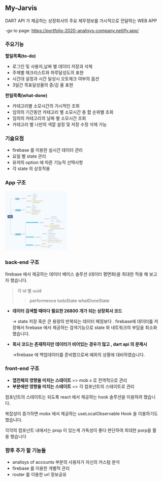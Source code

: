 
## My-Jarvis

DART API 가 제공하는 상장회사의 주요 제무정보를 가시적으로 전달하는 WEB APP

-go to page: <https://portfolio-2020-analisys-company.netlify.app/>

### 주요기능

**할일목록(to-do)**   

- 로그인 및 사용자,날짜 별 데이터 저장과 삭제
- 주제별 체크리스트와 하루달성도의 표현
- 시간대 설정과 시간 달성시 오토체크 여부의 옵션
- 3일간 목표달성율의 증/감 율 표현

**한일목록(what-done)**   

- 카테고리별 소모시간의 가시적인 조회
- 임의의 기간동안 카테고리 별 소모시간 총 합 순위별  조회
- 임의의 카테고리의 날짜 별 소모시간 조회
- 카테고리 별 나만의 색깔 설정 및 저장 수정 삭제 가능

### 기술요점

- firebase 를 이용한 실시간 데이터 관리
- 요일 별 state 관리 
- 유저의 option 에 따른 기능적 선택사항
- 각 state 의 상호작용 

### App 구조

<img src="/App.png" width="40%" height="30%" title="앱 구조" alt="앱 구조"></img>

### back-end 구조

firebase 에서 제공하는 데이터 베이스 솔루션 (데이터 평면화)을 최대한 적용 해 보고자 했습니다. 

> 각 id 별 uuid
> > performence
> > todoState
> > whatDoneState

- **데이터 검색할 때마다 필요한 26800 개가 되는 상장회사 코드**

  -> state 저장 혹은 큰 용량의 반복되는 데이터 페칭보다 . firebase에 데이터를 저장해서 firebase 에서 제공하는 검색기능으로 state 와 네트워크의 부담을 최소화했습니다.

- **회사 코드는 존재하지만 데이터가 비어있는 경우가 많고 , dart api 의 문제시**

  ->firebase 에 백업데이터를 준비함으로써 예외의 상황에 대비하였습니다.

### front-end 구조

- **앱전체의 영향을 미치는 스테이트**
  => mob x 로 전역적으로 관리
- **부분에만 영향을 미치는 스테이트**
  => 각 컴포넌트의 스테이트로 관리

컴포넌트의 스테이트는 되도록 react 에서 제공하는 hook 솔루션을 이용하려 했습니다.

복잡성이 증가하면 mobx 에서 제공하는 useLocalObservable Hook 을 이용하기도 했습니다.

각각의 컴포넌트 내에서는 prop 이 있는게 가독성이 좋다 판단하여 최대한 porp을 활용 했습니다

### 향후 추가 할 기능들

- analisys of accounts 부분의 사용자가 자신의 커스텀 분석
- firebase 를 이용한 개별적 관리
- router 를 이용한 url 정보공유

